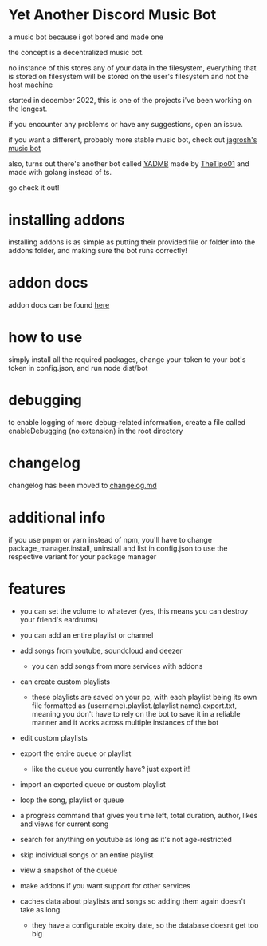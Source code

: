 # Yet Another Discord Music Bot
a music bot because i got bored and made one

the concept is a decentralized music bot.

no instance of this stores any of your data in the filesystem, everything that is stored on filesystem will be stored on the user's filesystem and not the host machine

started in december 2022, this is one of the projects i've been working on the longest.

if you encounter any problems or have any suggestions, open an issue.

if you want a different, probably more stable music bot, check out [jagrosh's music bot](https://github.com/jagrosh/MusicBot)

also, turns out there's another bot called [YADMB](https://github.com/TheTipo01/YADMB) made by [TheTipo01](https://github.com/TheTipo01) and made with golang instead of ts.

go check it out!

# installing addons

installing addons is as simple as putting their provided file or folder into the addons folder, and making sure the bot runs correctly!

# addon docs

addon docs can be found [here](https://github.com/tairasoul/YADMB/blob/main/addon-docs.md)

# how to use

simply install all the required packages, change your-token to your bot's token in config.json, and run node dist/bot

# debugging

to enable logging of more debug-related information, create a file called enableDebugging (no extension) in the root directory

# changelog

changelog has been moved to [changelog.md](https://github.com/tairasoul/YADMB/blob/main/changelog.md)

# additional info

if you use pnpm or yarn instead of npm, you'll have to change package_manager.install, uninstall and list in config.json to use the respective variant for your package manager

# features

- you can set the volume to whatever (yes, this means you can destroy your friend's eardrums)

- you can add an entire playlist or channel

- add songs from youtube, soundcloud and deezer
    - you can add songs from more services with addons

- can create custom playlists
    - these playlists are saved on your pc, with each playlist being its own file formatted as (username).playlist.(playlist name).export.txt, meaning you don't have to rely on the bot to save it in a reliable manner and it works across multiple instances of the bot

- edit custom playlists

- export the entire queue or playlist
    - like the queue you currently have? just export it!

- import an exported queue or custom playlist

- loop the song, playlist or queue

- a progress command that gives you time left, total duration, author, likes and views for current song

- search for anything on youtube as long as it's not age-restricted

- skip individual songs or an entire playlist

- view a snapshot of the queue

- make addons if you want support for other services

- caches data about playlists and songs so adding them again doesn't take as long.
    - they have a configurable expiry date, so the database doesnt get too big